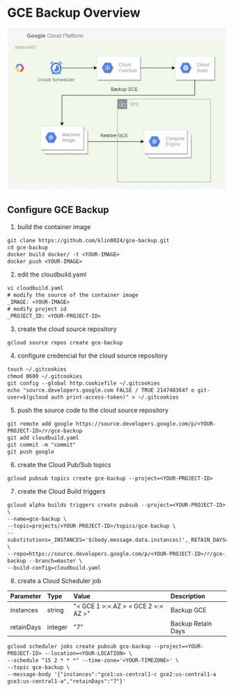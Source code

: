 # GCE Backup Overview

![overview](img/overview.JPG)

## Configure GCE Backup

1. build the container image

```
git clone https://github.com/klin0024/gce-backup.git
cd gce-backup
docker build docker/ -t <YOUR-IMAGE>
docker push <YOUR-IMAGE>
```

2. edit the cloudbuild.yaml

```
vi cloudbuild.yaml
# modify the source of the container image
_IMAGE: <YOUR-IMAGE>
# modify project id
_PROJECT_ID: <YOUR-PROJECT-ID>
```

3. create the cloud source repository

```
gcloud source repos create gce-backup
```

4. configure credencial for the cloud source repository

```
touch ~/.gitcookies
chmod 0600 ~/.gitcookies
git config --global http.cookiefile ~/.gitcookies
echo "source.developers.google.com FALSE / TRUE 2147483647 o git-user=$(gcloud auth print-access-token)" > ~/.gitcookies
```

5. push the source code to the cloud source repository

```
git remote add google https://source.developers.google.com/p/<YOUR-PROJECT-ID>/r/gce-backup
git add cloudbuild.yaml
git commit -m "commit"
git push google
```

6. create the Cloud Pub/Sub topics 

```
gcloud pubsub topics create gce-backup --project=<YOUR-PROJECT-ID>
```

7. create the Cloud Build triggers

```
gcloud alpha builds triggers create pubsub --project=<YOUR-PROJECT-ID> \
--name=gce-backup \
--topic=projects/<YOUR-PROJECT-ID>/topics/gce-backup \
--substitutions=_INSTANCES='$(body.message.data.instances)',_RETAIN_DAYS='$(body.message.data.retainDays)' \
--repo=https://source.developers.google.com/p/<YOUR-PROJECT-ID>/r/gce-backup --branch=master \
--build-config=cloudbuild.yaml
```

8. create a Cloud Scheduler job

Parameter |Type |Value |Description
:---|:---|:---|:---
instances |string |"< GCE 1 >:< AZ > < GCE 2 >:< AZ >" |Backup GCE
retainDays |integer |"7"  |Backup Retain Days

```
gcloud scheduler jobs create pubsub gce-backup --project=<YOUR-PROJECT-ID> --location=<YOUR-LOCATION> \
--schedule "15 2 * * *" --time-zone='<YOUR-TIMEZONE>' \
--topic gce-backup \
--message-body '{"instances":"gce1:us-central1-c gce2:us-central1-a gce3:us-central1-a","retainDays":"7"}'
```